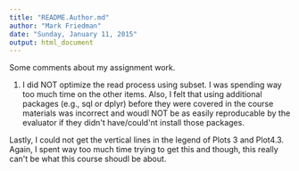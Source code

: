 ```yaml
---
title: "README.Author.md"
author: "Mark Friedman"
date: "Sunday, January 11, 2015"
output: html_document
---
```


Some comments about my assignment work.
1. I did NOT optimize the read process using subset.  I was spending way too much time on the other items.  Also, I felt that using additional packages (e.g., sql or dplyr) before they were covered in the course materials was incorrect and woudl NOT be as easily reproducable by the evaluator if they didn't have/could'nt install those packages.

Lastly, I could not get the vertical lines in the legend of Plots 3 and Plot4.3.   Again, I spent way too much time trying to get this and though, this really can't be what this course shoudl be about.
